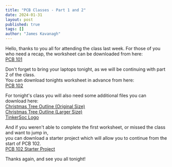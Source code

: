 ```yaml
---
title: "PCB Classes - Part 1 and 2"
date: 2024-01-31
layout: post
published: true
tags: []
author: "James Kavanagh"
---
```


Hello, thanks to you all for attending the class last week. For those of you who need a recap, the worksheet can be downloaded from here:    
[PCB 101](https://drive.google.com/file/d/1oBxfburP6YviPPKXZAy3Vom7WrXHkRZt/)    

Don't forget to bring your laptops tonight, as we will be continuing with part 2 of the class.    
You can download tonights worksheet in advance from here:    
[PCB 102](https://drive.google.com/file/d/1cxflhI0iOHksAcYL-aQlryWhMw4h6uvL/)    

For tonight's class you will also need some additional files you can download here:    
[Christmas Tree Outline (Original Size)](https://drive.google.com/file/d/1BIwONBepT1h5nGX6UAaUAZ017oG27SG5/)    
[Christmas Tree Outline (Larger Size)](https://drive.google.com/file/d/1VZlusHczJ6YVN5dGb2cqjF7yh0fUxylh/)    
[TinkerSoc Logo](https://drive.google.com/file/d/1r6ehj8WkBXz-lt5VaxmSQaEwLhbz0cSW/)    

And if you weren't able to complete the first worksheet, or missed the class and want to jump in,    
you can download a starter project which will allow you to continue from the start of PCB 102.    
[PCB 102 Starter Project](https://drive.google.com/file/d/1DDHvtpi4m2kM9vD4pTA9CMDiJEKyi_6N/view?usp=sharing)

Thanks again, and see you all tonight!
<!--more-->